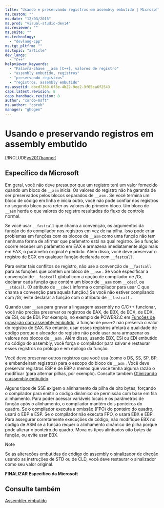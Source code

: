 ```yaml
---
title: "Usando e preservando registros em assembly embutido | Microsoft Docs"
ms.custom: ""
ms.date: "12/03/2016"
ms.prod: "visual-studio-dev14"
ms.reviewer: ""
ms.suite: ""
ms.technology: 
  - "devlang-cpp"
ms.tgt_pltfrm: ""
ms.topic: "article"
dev_langs: 
  - "C++"
helpviewer_keywords: 
  - "Palavra-chave __asm [C++], valores de registro"
  - "assembly embutido, registros"
  - "preservando registros"
  - "registros, assembly embutido"
ms.assetid: dbcd7360-6f3e-4b22-9ee2-9f65ca6f2543
caps.latest.revision: 8
caps.handback.revision: 8
author: "corob-msft"
ms.author: "corob"
manager: "ghogen"
---
```

# Usando e preservando registros em assembly embutido
[!INCLUDE[vs2017banner](../../assembler/inline/includes/vs2017banner.md)]

## Específico da Microsoft  
 Em geral, você não deve pressupor que um registro terá um valor fornecido quando um bloco de `__asm` inicia.  Os valores do registro não há garantia de ser preservados pelos blocos separados de `__asm` .  Se você termina um bloco de código em linha e inicia outro, você não pode confiar nos registros no segundo bloco para reter os valores do primeiro bloco.  Um bloco de `__asm` herda o que valores do registro resultados do fluxo de controle normal.  
  
 Se você usar `__fastcall` que chama a convenção, os argumentos da função do do compilador nos registros em vez de na pilha.  Isso pode criar problemas em funções com os blocos de `__asm` como uma função não tem nenhuma forma de afirmar que parâmetro está na qual registro.  Se a função ocorre receber um parâmetro em EAX e armazena imediatamente algo mais em EAX, o parâmetro original é perdido.  Além disso, você deve preservar o registro de ECX em qualquer função declarada com `__fastcall`.  
  
 Para evitar tais conflitos de registro, não use a convenção de `__fastcall` para as funções que contêm um bloco de `__asm` .  Se você especificar a convenção de `__fastcall` global com a opção de compilador de \/Gr, declarar cada função que contém um bloco de `__asm` com `__cdecl` ou `__stdcall`. \(O atributo de `__cdecl` informa o compilador para usar C que chama a convenção para aquela função.\) Se você não estiver compilando com \/Gr, evite declarar a função com o atributo de `__fastcall` .  
  
 Quando usar `__asm` para gravar a linguagem assembly no C\/C\+\+ funcionar, você não precisa preservar os registros de EAX, de EBX, de ECX, de EDX, de ESI, ou de EDI.  Por exemplo, no exemplo de POWER2.C em [Funções de gravação com assembly embutido](../../assembler/inline/writing-functions-with-inline-assembly.md), a função de `power2` não preserva o valor do registro de EAX.  No entanto, usar esses registros afetará a qualidade de código porque o alocador do registro não pode usar para armazenar os valores nos blocos de `__asm` .  Além disso, usando EBX, ESI ou EDI embutido no código do assembly, você força o compilador para salvar e restaurar esses registros no prólogo e em epílogo da função.  
  
 Você deve preservar outros registros que você usa \(como o DS, SS, SP, BP, e embandeiram registros\) para o escopo do bloco de `__asm` .  Você deve preservar registros ESP e de EBP a menos que você tenha alguma razão o modificar \(para alternar pilhas, por exemplo\).  Consulte também [Otimizando o assembly embutido](../../assembler/inline/optimizing-inline-assembly.md).  
  
 Alguns tipos de SSE exigem o alinhamento da pilha de oito bytes, forçando o compilador para emitir o código dinâmico de permissão com base em fila alinhamento.  Para poder acessar variáveis locais e os parâmetros de função após o alinhamento, o compilador mantém dois ponteiros do quadro.  Se o compilador executa a omissão \(FPO\) do ponteiro do quadro, usará o EBP e ESP.  Se o compilador não executa FPO, o usará EBX e EBP.  Para assegurar corretamente execuções de código, não modifique EBX no código de ASM se a função requer o alinhamento dinâmico de pilha porque pode alterar o ponteiro do quadro.  Mova os tipos alinhados oito bytes da função, ou evite usar EBX.  
  
> [!NOTE]
>  Se as alterações embutidas de código do assembly o sinalizador de direção usando as instruções de STD ou de CLD, você deve restaurar o sinalizador como seu valor original.  
  
 **FINALIZAR Específico da Microsoft**  
  
## Consulte também  
 [Assembler embutido](../../assembler/inline/inline-assembler.md)